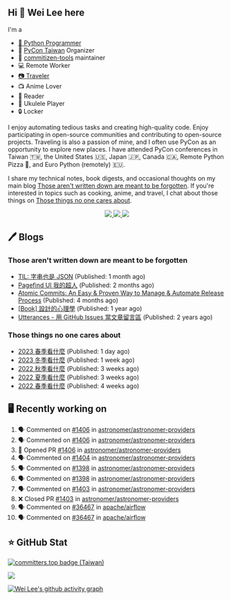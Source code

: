 ## Hi 👋 Wei Lee here

I'm a

* [🐍 Python Programmer](https://pycon-note.wei-lee.me/)
* 🐍 [PyCon Taiwan](https://tw.pycon.org/) Organizer
* 💬 [commitizen-tools](https://github.com/commitizen-tools) maintainer
* 💻 Remote Worker
* [📷 Traveler](https://travlog.wei-lee.me/)
* 📺 Anime Lover
* 📖 Reader
* 🎵 Ukulele Player
* 🔒 Locker

I enjoy automating tedious tasks and creating high-quality code. Enjoy participating in open-source communities and contributing to open-source projects. Traveling is also a passion of mine, and I often use PyCon as an opportunity to explore new places. I have attended PyCon conferences in Taiwan 🇹🇼, the United States 🇺🇸, Japan 🇯🇵, Canada 🇨🇦, Remote Python Pizza 🍕, and Euro Python (remotely) 🇪🇺.

I share my technical notes, book digests, and occasional thoughts on my main blog [Those aren't written down are meant to be forgotten](https://blog.wei-lee.me/). If you're interested in topics such as cooking, anime, and travel, I chat about those things on [Those things no one cares about](https://travlog.wei-lee.me/).

<p align="center">
  <a href="https://in.linkedin.com/in/clleew" target="blank">
    <img src="https://img.shields.io/badge/LinkedIn-0077B5?style=for-the-badge&logo=linkedin&logoColor=white" />
  </a>
  <a href="https://twitter.com/clleew" target="blank">
    <img src="https://img.shields.io/badge/Twitter-1DA1F2?style=for-the-badge&logo=twitter&logoColor=white" />
  </a>
  <a href="https://github.com/Lee-W/" target="blank">
    <img src="https://img.shields.io/badge/GitHub-100000?style=for-the-badge&logo=github&logoColor=white" />
  </a>
</p>

## 🖊️ Blogs

### Those aren't written down are meant to be forgotten

* [TIL: 字串也是 JSON](https://blog.wei-lee.me/posts/tech/2023/11/til-string-is-a-kind-of-json) (Published: 1 month ago)
* [Pagefind UI 我的超人](https://blog.wei-lee.me/posts/tech/2023/11/pagefind-ui) (Published: 2 months ago)
* [Atomic Commits: An Easy &amp; Proven Way to Manage &amp; Automate Release Process](https://blog.wei-lee.me/posts/tech/2023/08/atomic-commits-coscup-2023) (Published: 4 months ago)
* [[Book] 設計的心理學](https://blog.wei-lee.me/posts/book/2023/01/the-design-of-everyday-things) (Published: 1 year ago)
* [Utterances - 用 GitHub Issues 當文章留言區](https://blog.wei-lee.me/posts/tech/2022/02/use-github-issues-as-comment-system) (Published: 2 years ago)

### Those things no one cares about
 
 * [2023 春季看什麼](https://travlog.wei-lee.me/posts/review/2023/12/what-i-watch-in-2023-sprint) (Published: 1 day ago)
 * [2023 冬季看什麼](https://travlog.wei-lee.me/posts/review/2023/12/what-i-watch-in-2023-winter) (Published: 1 week ago)
 * [2022 秋季看什麼](https://travlog.wei-lee.me/posts/review/2023/12/what-i-watch-in-2022-fall) (Published: 3 weeks ago)
 * [2022 夏季看什麼](https://travlog.wei-lee.me/posts/review/2023/12/what-i-watch-in-2022-summer) (Published: 3 weeks ago)
 * [2022 春季看什麼](https://travlog.wei-lee.me/posts/review-todo/2023/12/what-i-watch-in-2022-sprint) (Published: 4 weeks ago)

## 🖥️ Recently working on

1. 🗣 Commented on [#1406](https://github.com/astronomer/astronomer-providers/issues/1406) in [astronomer/astronomer-providers](https://github.com/astronomer/astronomer-providers)
2. 🗣 Commented on [#1406](https://github.com/astronomer/astronomer-providers/issues/1406) in [astronomer/astronomer-providers](https://github.com/astronomer/astronomer-providers)
3. 💪 Opened PR [#1406](https://github.com/astronomer/astronomer-providers/pull/1406) in [astronomer/astronomer-providers](https://github.com/astronomer/astronomer-providers)
4. 🗣 Commented on [#1404](https://github.com/astronomer/astronomer-providers/issues/1404) in [astronomer/astronomer-providers](https://github.com/astronomer/astronomer-providers)
5. 🗣 Commented on [#1398](https://github.com/astronomer/astronomer-providers/issues/1398) in [astronomer/astronomer-providers](https://github.com/astronomer/astronomer-providers)
6. 🗣 Commented on [#1398](https://github.com/astronomer/astronomer-providers/issues/1398) in [astronomer/astronomer-providers](https://github.com/astronomer/astronomer-providers)
7. 🗣 Commented on [#1403](https://github.com/astronomer/astronomer-providers/issues/1403) in [astronomer/astronomer-providers](https://github.com/astronomer/astronomer-providers)
8. ❌ Closed PR [#1403](https://github.com/astronomer/astronomer-providers/pull/1403) in [astronomer/astronomer-providers](https://github.com/astronomer/astronomer-providers)
9. 🗣 Commented on [#36467](https://github.com/apache/airflow/issues/36467) in [apache/airflow](https://github.com/apache/airflow)
10. 🗣 Commented on [#36467](https://github.com/apache/airflow/issues/36467) in [apache/airflow](https://github.com/apache/airflow)


## ⭐ GitHub Stat

[![committers.top badge (Taiwan)](https://user-badge.committers.top/taiwan_public/Lee-W.svg)](https://user-badge.committers.top/taiwan_public/Lee-W)

[![](https://github-readme-stats.vercel.app/api?username=Lee-W&show_icons=true&hide_title=true&cache_seconds=86400)](https://github.com/anuraghazra/github-readme-stats)

[![Wei Lee's github activity graph](https://github-readme-activity-graph.vercel.app/graph?username=Lee-W&theme=dracula)](https://github.com/ashutosh00710/github-readme-activity-graph)
